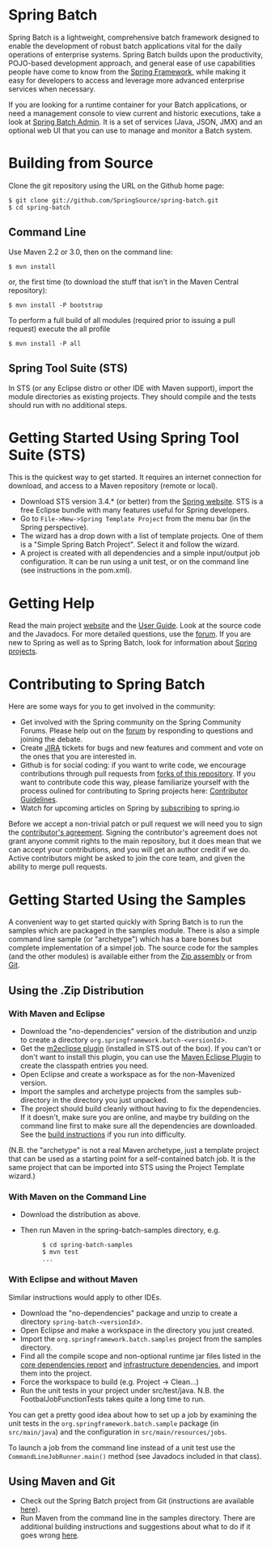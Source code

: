 # Spring Batch 

Spring Batch is a lightweight, comprehensive batch framework designed to enable the development of robust batch applications vital for the daily operations of enterprise systems.  Spring Batch builds upon the productivity, POJO-based development approach, and general ease of use capabilities people have come to know from the [Spring Framework](https://github.com/SpringSource/spring-framework), while making it easy for developers to access and leverage more advanced enterprise services when necessary.

If you are looking for a runtime container for your Batch applications, or need a management console to view current and historic executions, take a look at [Spring Batch Admin](http://docs.spring.io/spring-batch-admin).  It is a set of services (Java, JSON, JMX) and an optional web UI that you can use to manage and monitor a Batch system.

# Building from Source

Clone the git repository using the URL on the Github home page:

    $ git clone git://github.com/SpringSource/spring-batch.git
    $ cd spring-batch

## Command Line
Use Maven 2.2 or 3.0, then on the command line:

    $ mvn install

or, the first time (to download the stuff that isn't in the Maven Central repository):

    $ mvn install -P bootstrap
    
To perform a full build of all modules (required prior to issuing a pull request) execute the all profile

    $ mvn install -P all

## Spring Tool Suite (STS)
In STS (or any Eclipse distro or other IDE with Maven support), import the module directories as existing projects.  They should compile and the tests should run with no additional steps.

# Getting Started Using Spring Tool Suite (STS)

  This is the quickest way to get started.  It requires an internet connection for download, and access to a Maven repository (remote or local).

* Download STS version 3.4.* (or better) from the [Spring website](http://spring.io/tools/sts/).  STS is a free Eclipse bundle with many features useful for Spring developers.
* Go to `File->New->Spring Template Project` from the menu bar (in the Spring perspective).
* The wizard has a drop down with a list of template projects.  One of them is a "Simple Spring Batch Project".  Select it and follow the wizard.
* A project is created with all dependencies and a simple input/output job configuration.  It can be run using a unit test, or on the command line (see instructions in the pom.xml).

# Getting Help

Read the main project [website](http://projects.spring.io/spring-batch/) and the [User Guide](http://docs.spring.io/spring-batch/trunk/reference/). Look at the source code and the Javadocs.  For more detailed questions, use the [forum](http://forum.spring.io/forum/spring-projects/batch).  If you are new to Spring as well as to Spring Batch, look for information about [Spring projects](http://spring.io/projects).

# Contributing to Spring Batch

Here are some ways for you to get involved in the community:

* Get involved with the Spring community on the Spring Community Forums.  Please help out on the [forum](http://forum.spring.io/forum/spring-projects/batch) by responding to questions and joining the debate.
* Create [JIRA](https://jira.spring.io/browse/BATCH) tickets for bugs and new features and comment and vote on the ones that you are interested in.
* Github is for social coding: if you want to write code, we encourage contributions through pull requests from [forks of this repository](http://help.github.com/forking/).  If you want to contribute code this way, please familiarize yourself with the process oulined for contributing to Spring projects here: [Contributor Guidelines](https://github.com/SpringSource/spring-integration/wiki/Contributor-Guidelines).
* Watch for upcoming articles on Spring by [subscribing](feed://assets.spring.io/drupal/node/feed.xml) to spring.io

Before we accept a non-trivial patch or pull request we will need you to sign the [contributor's agreement](https://support.springsource.com/spring_committer_signup).  Signing the contributor's agreement does not grant anyone commit rights to the main repository, but it does mean that we can accept your contributions, and you will get an author credit if we do.  Active contributors might be asked to join the core team, and given the ability to merge pull requests.


# Getting Started Using the Samples

A convenient way to get started quickly with Spring Batch is to run the samples which are packaged in the samples module.  There is also a simple command line sample (or "archetype") which has a bare bones but complete implementation of a simpel job.  The source code for the samples (and the other modules) is available either from the [Zip assembly](http://docs.spring.io/spring-batch/downloads.html) or from [Git](http://github.com/spring-projects/spring-batch).

## Using the .Zip Distribution

### With Maven and Eclipse

* Download the "no-dependencies" version of the distribution and unzip to create a directory `org.springframework.batch-<versionId`>.
* Get the [m2eclipse plugin](http://m2eclipse.sonatype.org/update)
  (installed in STS out of the box).  If you can't or don't want to
  install this plugin, you can use the [Maven Eclipse
  Plugin](http://maven.apache.org/plugins/maven-eclipse-plugin) to
  create the classpath entries you need.
* Open Eclipse and create a workspace as for the non-Mavenized version.
* Import the samples and archetype projects from the samples sub-directory in the directory you just unpacked.
* The project should build cleanly without having to fix the dependencies.  If it doesn't, make sure you are online, and maybe try building on the command line first to make sure all the dependencies are downloaded.  See the [build instructions](http://docs.spring.io/spring-batch/building.html) if you run into difficulty.

(N.B. the "archetype" is not a real Maven archetype, just a template project that can be used as a starting point for a self-contained batch job.  It is the same project that can be imported into STS using the Project Template wizard.)

### With Maven on the Command Line

* Download the distribution as above.
* Then run Maven in the spring-batch-samples directory, e.g.

            $ cd spring-batch-samples
            $ mvn test
            ...

### With Eclipse and without Maven

Similar instructions would apply to other IDEs.

* Download the "no-dependencies" package and unzip to create a directory `spring-batch-<versionId`>.
* Open Eclipse and make a workspace in the directory you just created.
* Import the `org.springframework.batch.samples` project from the samples directory.
* Find all the compile scope and non-optional runtime jar files listed in the [core dependencies report](http://docs.spring.io/spring-batch/spring-batch-core/dependencies.html) and [infrastructure dependencies](http://docs.spring.io/spring-batch/spring-batch-infrastructure/dependencies.html), and import them into the project.
* Force the workspace to build (e.g. Project -> Clean...)
* Run the unit tests in your project under src/test/java.  N.B. the FootbalJobFunctionTests takes quite a long time to run.

You can get a pretty good idea about how to set up a job by examining the unit tests in the `org.springframework.batch.sample` package (in `src/main/java`) and the configuration in `src/main/resources/jobs`.

To launch a job from the command line instead of a unit test use the `CommandLineJobRunner.main()` method (see Javadocs included in that class).

## Using Maven and Git

* Check out the Spring Batch project from Git (instructions are available [here](https://github.com/spring-projects/spring-batch)).
* Run Maven from the command line in the samples directory.  There are additional building instructions and suggestions about what to do if it goes wrong [here](http://docs.spring.io/spring-batch/building.html).

